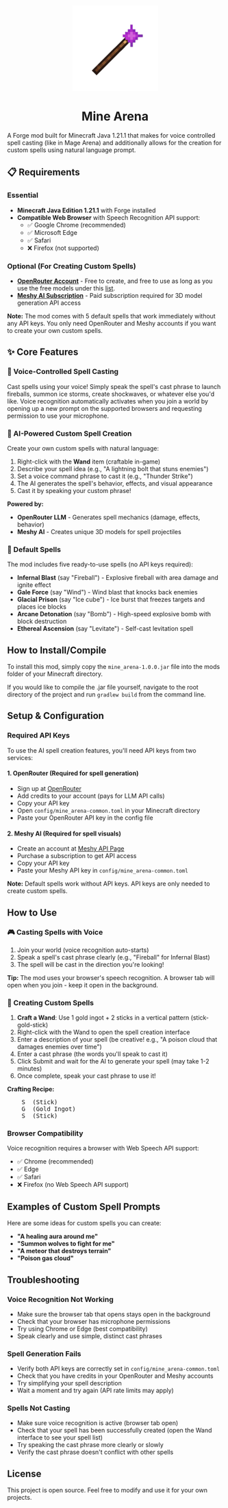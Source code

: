<p align="center"><img src="./images/mine_arena_logo.png" alt="Logo" width="200"></p>
<h1 align="center">
	Mine Arena
</h1>

<p>A Forge mod built for Minecraft Java 1.21.1 that makes for voice controlled spell casting (like in Mage Arena) and additionally allows for the creation for custom spells using natural language prompt.</p>

## 📋 Requirements

### Essential
- **Minecraft Java Edition 1.21.1** with Forge installed
- **Compatible Web Browser** with Speech Recognition API support:
  - ✅ Google Chrome (recommended)
  - ✅ Microsoft Edge
  - ✅ Safari
  - ❌ Firefox (not supported)

### Optional (For Creating Custom Spells)
- **<a href="https://openrouter.ai/">OpenRouter Account</a>** - Free to create, and free to use as long as you use the free models under this <a href="https://openrouter.ai/models?max_price=0">list</a>.
- **<a href="https://www.meshy.ai/">Meshy AI Subscription</a>** - Paid subscription required for 3D model generation API access

<p><strong>Note:</strong> The mod comes with 5 default spells that work immediately without any API keys. You only need OpenRouter and Meshy accounts if you want to create your own custom spells.</p>

## ✨ Core Features

### 🎤 Voice-Controlled Spell Casting
Cast spells using your voice! Simply speak the spell's cast phrase to launch fireballs, summon ice storms, create shockwaves, or whatever else you'd like. Voice recognition automatically activates when you join a world by opening up a new prompt on the supported browsers and requesting permission to use your microphone.

### 🧙 AI-Powered Custom Spell Creation
Create your own custom spells with natural language:
1. Right-click with the **Wand** item (craftable in-game)
2. Describe your spell idea (e.g., "A lightning bolt that stuns enemies")
3. Set a voice command phrase to cast it (e.g., "Thunder Strike")
4. The AI generates the spell's behavior, effects, and visual appearance
5. Cast it by speaking your custom phrase!

**Powered by:**
- **OpenRouter LLM** - Generates spell mechanics (damage, effects, behavior)
- **Meshy AI** - Creates unique 3D models for spell projectiles

### 🔮 Default Spells
The mod includes five ready-to-use spells (no API keys required):
- **Infernal Blast** (say "Fireball") - Explosive fireball with area damage and ignite effect
- **Gale Force** (say "Wind") - Wind blast that knocks back enemies
- **Glacial Prison** (say "Ice cube") - Ice burst that freezes targets and places ice blocks
- **Arcane Detonation** (say "Bomb") - High-speed explosive bomb with block destruction
- **Ethereal Ascension** (say "Levitate") - Self-cast levitation spell


<h2>How to Install/Compile</h2>
<p>To install this mod, simply copy the <code>mine_arena-1.0.0.jar</code> file into the mods folder of your Minecraft directory.
</p>
<p>If you would like to compile the .jar file yourself, navigate to the root directory of the project and run <code>gradlew build</code> from the command line.</p>

<h2>Setup & Configuration</h2>

<h3>Required API Keys</h3>
<p>To use the AI spell creation features, you'll need API keys from two services:</p>

<h4>1. OpenRouter (Required for spell generation)</h4>
<ul>
    <li>Sign up at <a href="https://openrouter.ai/">OpenRouter</a></li>
    <li>Add credits to your account (pays for LLM API calls)</li>
    <li>Copy your API key</li>
    <li>Open <code>config/mine_arena-common.toml</code> in your Minecraft directory</li>
    <li>Paste your OpenRouter API key in the config file</li>
</ul>

<h4>2. Meshy AI (Required for spell visuals)</h4>
<ul>
    <li>Create an account at <a href="https://www.meshy.ai/settings/api">Meshy API Page</a></li>
    <li>Purchase a subscription to get API access</li>
    <li>Copy your API key</li>
    <li>Paste your Meshy API key in <code>config/mine_arena-common.toml</code></li>
</ul>

<p><strong>Note:</strong> Default spells work without API keys. API keys are only needed to create custom spells.</p>

<h2>How to Use</h2>

<h3>🎮 Casting Spells with Voice</h3>
<ol>
    <li>Join your world (voice recognition auto-starts)</li>
    <li>Speak a spell's cast phrase clearly (e.g., "Fireball" for Infernal Blast)</li>
    <li>The spell will be cast in the direction you're looking!</li>
</ol>

<p><strong>Tip:</strong> The mod uses your browser's speech recognition. A browser tab will open when you join - keep it open in the background.</p>

<h3>🧪 Creating Custom Spells</h3>
<ol>
    <li><strong>Craft a Wand</strong>: Use 1 gold ingot + 2 sticks in a vertical pattern (stick-gold-stick)</li>
    <li>Right-click with the Wand to open the spell creation interface</li>
    <li>Enter a description of your spell (be creative! e.g., "A poison cloud that damages enemies over time")</li>
    <li>Enter a cast phrase (the words you'll speak to cast it)</li>
    <li>Click Submit and wait for the AI to generate your spell (may take 1-2 minutes)</li>
    <li>Once complete, speak your cast phrase to use it!</li>
</ol>

<p><strong>Crafting Recipe:</strong></p>
<pre>
    S  (Stick)
    G  (Gold Ingot)
    S  (Stick)
</pre>

<h3>Browser Compatibility</h3>
<p>Voice recognition requires a browser with Web Speech API support:</p>
<ul>
    <li>✅ Chrome (recommended)</li>
    <li>✅ Edge</li>
    <li>✅ Safari</li>
    <li>❌ Firefox (no Web Speech API support)</li>
</ul>

<h2>Examples of Custom Spell Prompts</h2>

<p>Here are some ideas for custom spells you can create:</p>

<ul>
    <li><strong>"A healing aura around me"</strong>
    <li><strong>"Summon wolves to fight for me"</strong> 
    <li><strong>"A meteor that destroys terrain"</strong>
    <li><strong>"Poison gas cloud"</strong>
</ul>

<h2>Troubleshooting</h2>

<h3>Voice Recognition Not Working</h3>
<ul>
    <li>Make sure the browser tab that opens stays open in the background</li>
    <li>Check that your browser has microphone permissions</li>
    <li>Try using Chrome or Edge (best compatibility)</li>
    <li>Speak clearly and use simple, distinct cast phrases</li>
</ul>

<h3>Spell Generation Fails</h3>
<ul>
    <li>Verify both API keys are correctly set in <code>config/mine_arena-common.toml</code></li>
    <li>Check that you have credits in your OpenRouter and Meshy accounts</li>
    <li>Try simplifying your spell description</li>
    <li>Wait a moment and try again (API rate limits may apply)</li>
</ul>

<h3>Spells Not Casting</h3>
<ul>
    <li>Make sure voice recognition is active (browser tab open)</li>
    <li>Check that your spell has been successfully created (open the Wand interface to see your spell list)</li>
    <li>Try speaking the cast phrase more clearly or slowly</li>
    <li>Verify the cast phrase doesn't conflict with other spells</li>
</ul>

<h2>License</h2>

<p>This project is open source. Feel free to modify and use it for your own projects.</p>
